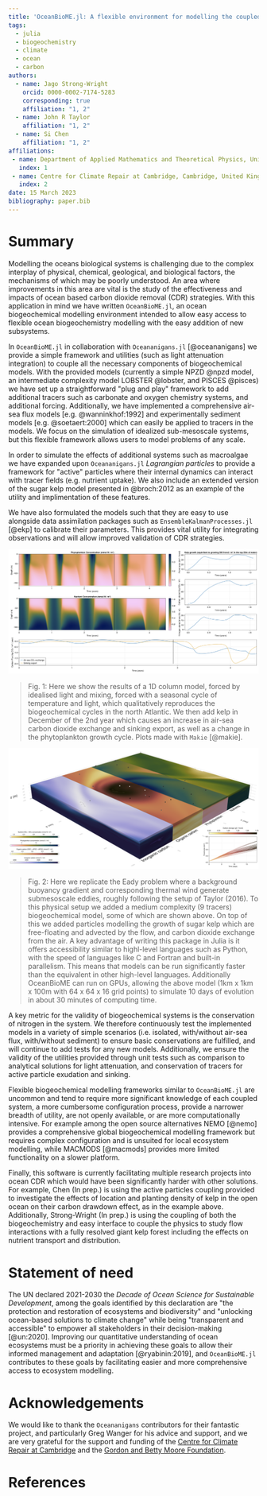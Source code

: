 ```yaml
---
title: 'OceanBioME.jl: A flexible environment for modelling the coupled interactions between ocean biogeochemistry and physics'
tags:
  - julia
  - biogeochemistry
  - climate
  - ocean
  - carbon
authors:
  - name: Jago Strong-Wright
    orcid: 0000-0002-7174-5283
    corresponding: true
    affiliation: "1, 2"
  - name: John R Taylor
    affiliation: "1, 2"
  - name: Si Chen
    affiliation: "1, 2"
affiliations:
 - name: Department of Applied Mathematics and Theoretical Physics, University of Cambridge, Cambridge, United Kingdom
   index: 1
 - name: Centre for Climate Repair at Cambridge, Cambridge, United Kingdom
   index: 2
date: 15 March 2023
bibliography: paper.bib
---
```


# Summary

Modelling the oceans biological systems is challenging due to the complex interplay of physical, chemical, geological, and biological factors, the mechanisms of which may be poorly understood. An area where improvements in this area are vital is the study of the effectiveness and impacts of ocean based carbon dioxide removal (CDR) strategies. With this application in mind we have written ``OceanBioME.jl``, an ocean biogeochemical modelling environment intended to allow easy access to flexible ocean biogeochemistry modelling with the easy addition of new subsystems. 

In ``OceanBioME.jl`` in collaboration with ``Oceananigans.jl`` [@oceananigans] we provide a simple framework and utilities (such as light attenuation integration) to couple all the necessary components of biogeochemical models. With the provided models (currently a simple NPZD @npzd model, an intermediate complexity model LOBSTER @lobster, and PISCES @pisces) we have set up a straightforward "plug and play" framework to add additional tracers such as carbonate and oxygen chemistry systems, and additional forcing. Additionally, we have implemented a comprehensive air-sea flux models [e.g. @wanninkhof:1992] and experimentally sediment models [e.g. @soetaert:2000] which can easily be applied to tracers in the models. We focus on the simulation of idealized sub-mesoscale systems, but this flexible framework allows users to model problems of any scale.

In order to simulate the effects of additional systems such as macroalgae we have expanded upon ``Oceananigans.jl`` *Lagrangian particles* to provide a framework for "active" particles where their internal dynamics can interact with tracer fields (e.g. nutrient uptake). We also include an extended version of the sugar kelp model presented in @broch:2012 as an example of the utility and implimentation of these features. 

We have also formulated the models such that they are easy to use alongside data assimilation packages such as ``EnsembleKalmanProcesses.jl`` [@ekp] to calibrate their parameters. This provides vital utility for integrating observations and will allow improved validation of CDR strategies.

![Fig. 1](column_example.png)
>Fig. 1: Here we show the results of a 1D column model, forced by idealised light and mixing, forced with a seasonal cycle of temperature and light, which qualitatively reproduces the biogeochemical cycles in the north Atlantic. We then add kelp in December of the 2nd year which causes an increase in air-sea carbon dioxide exchange and sinking export, as well as a change in the phytoplankton growth cycle. Plots made with `Makie` [@makie].

![Fig. 2](eady_example.png)
> Fig. 2: Here we replicate the Eady problem where a background buoyancy gradient and corresponding thermal wind generate submesoscale eddies, roughly following the setup of Taylor (2016).
>To this physical setup we added a medium complexity (9 tracers) biogeochemical model, some of which are shown above. On top of this we added particles modelling the growth of sugar kelp which are free-floating and advected by the flow, and carbon dioxide exchange from the air.
>A key advantage of writing this package in Julia is it offers accessibility similar to highl-level languages such as Python, with the speed of languages like C and Fortran and built-in parallelism. This means that models can be run significantly faster than the equivalent in other high-level languages. Additionally OceanBioME can run on GPUs, allowing the above model (1km x 1km x 100m with 64 x 64 x 16 grid points) to simulate 10 days of evolution in about 30 minutes of computing time.

A key metric for the validity of biogeochemical systems is the conservation of nitrogen in the system. We therefore continuously test the implemented models in a variety of simple scenarios (i.e. isolated, with/without air-sea flux, with/without sediment) to ensure basic conservations are fulfilled, and will continue to add tests for any new models. Additionally, we ensure the validity of the utilities provided through unit tests such as comparison to analytical solutions for light attenuation, and conservation of tracers for active particle exudation and sinking.

Flexible biogeochemical modelling frameworks similar to ``OceanBioME.jl`` are uncommon and tend to require more significant knowledge of each coupled system, a more cumbersome configuration process, provide a narrower breadth of utility, are not openly available, or are more computationally intensive. For example among the open source alternatives NEMO [@nemo] provides a comprehensive global biogeochemical modelling framework but requires complex configuration and is unsuited for local ecosystem modelling, while MACMODS [@macmods] provides more limited functionality on a slower platform.

Finally, this software is currently facilitating multiple research projects into ocean CDR which would have been significantly harder with other solutions. For example, Chen (In prep.) is using the active particles coupling provided to investigate the effects of location and planting density of kelp in the open ocean on their carbon drawdown effect, as in the example above. Additionally, Strong-Wright (In prep.) is using the coupling of both the biogeochemistry and easy interface to couple the physics to study flow interactions with a fully resolved giant kelp forest including the effects on nutrient transport and distribution.

[comment]: <> (Not convinved we need this section since Oceananigans doesn't have one, the above is already about the same length as their paper, and it doesn't really flow)
# Statement of need

The UN declared 2021-2030 the *Decade of Ocean Science for Sustainable Development*, among the goals identified by this declaration are "the protection and restoration of ecosystems and biodiversity" and "unlocking ocean-based solutions to climate change" while being "transparent and accessible" to empower all stakeholders in their decision-making [@un:2020]. Improving our quantitative understanding of ocean ecosystems must be a priority in achieving these goals to allow their informed management and adaptation [@ryabinin:2019], and ``OceanBioME.jl`` contributes to these goals by facilitating easier and more comprehensive access to ecosystem modelling. 

# Acknowledgements

We would like to thank the ``Oceananigans`` contributors for their fantastic project, and particularly Greg Wanger for his advice and support, and we are very grateful for the support and funding of the [Centre for Climate Repair at Cambridge](https://www.climaterepair.cam.ac.uk/) and the [Gordon and Betty Moore Foundation](https://www.moore.org/).

# References
